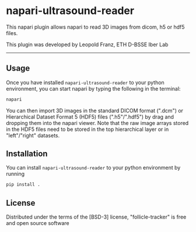 # napari-ultrasound-reader

This napari plugin allows napari to read 3D images from dicom, h5 or hdf5 files.

This plugin was developed by Leopold Franz, ETH D-BSSE Iber Lab

----------------------------------
## Usage
Once you have installed `napari-ultrasound-reader` to your python environment, you can start napari 
by typing the following in the terminal:

```bash
napari
```

You can then import 3D images in the standard DICOM format (".dcm") or Hierarchical Dataset Format 5 (HDF5) 
files (".h5"/".hdf5") by drag and dropping them into the napari viewer. Note that the raw image arrays stored 
in the HDF5 files need to be stored in the top hierarchical layer or in "left"/"right" datasets.

## Installation

You can install `napari-ultrasound-reader` to your python environment by running
```bash
pip install .
```

## License

Distributed under the terms of the [BSD-3] license,
"follicle-tracker" is free and open source software